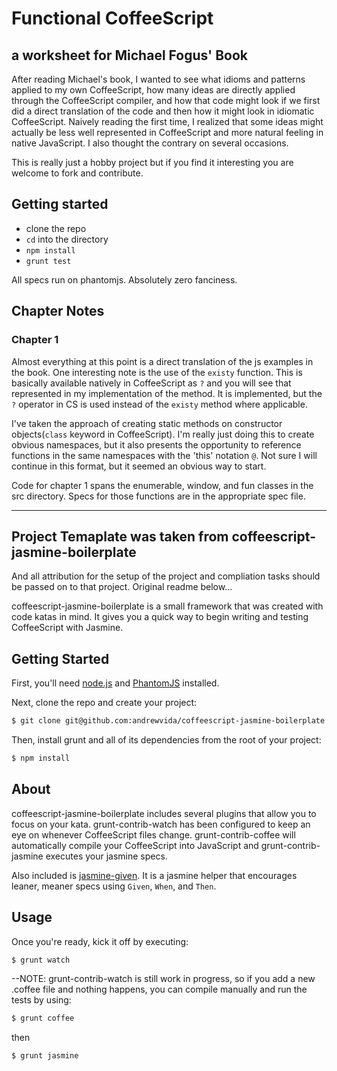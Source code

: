 # Functional CoffeeScript

## a worksheet for Michael Fogus' Book

After reading Michael's book, I wanted to see what idioms and patterns
applied to my own CoffeeScript, how many ideas are directly applied
through the CoffeeScript compiler, and how that code might look if we
first did a direct translation of the code and then how it might look in
idiomatic CoffeeScript. Naively reading the first time, I realized that
some ideas might actually be less well represented in CoffeeScript and
more natural feeling in native JavaScript. I also thought the contrary
on several occasions. 

This is really just a hobby project but if you find it interesting you
are welcome to fork and contribute.

## Getting started

* clone the repo
* `cd` into the directory
* `npm install`
* `grunt test`

All specs run on phantomjs. Absolutely zero fanciness. 

## Chapter Notes

### Chapter 1

Almost everything at this point is a direct translation of the js
examples in the book. One interesting note is the use of the `existy`
function. This is basically available natively in CoffeeScript as `?`
and you will see that represented in my implementation of the method. It
is implemented, but the `?` operator in CS is used instead of the
`existy` method where applicable. 

I've taken the approach of creating static methods on constructor
objects(`class` keyword in CoffeeScript). I'm really just doing this to
create obvious namespaces, but it also presents the opportunity to
reference functions in the same namespaces with the 'this' notation `@`.
Not sure I will continue in this format, but it seemed an obvious way
to start.

Code for chapter 1 spans the enumerable, window, and fun classes in the
src directory. Specs for those functions are in the appropriate spec
file.

---

## Project Temaplate was taken from coffeescript-jasmine-boilerplate

And all attribution for the setup of the project and compliation tasks
should be passed on to that project. Original readme below...

coffeescript-jasmine-boilerplate is a small framework that was created with code katas in mind.  It gives you a quick way
to begin writing and testing CoffeeScript with Jasmine.

## Getting Started

First, you'll need [node.js](http://nodejs.org) and [PhantomJS](http://phantom.js) installed.

Next, clone the repo and create your project:

``` bash
$ git clone git@github.com:andrewvida/coffeescript-jasmine-boilerplate.git <your-project-name>
```

Then, install grunt and all of its dependencies from the root of your project:
``` bash
$ npm install
```

## About
coffeescript-jasmine-boilerplate includes several plugins that allow you to focus on your kata.  grunt-contrib-watch has been configured
to keep an eye on whenever CoffeeScript files change. grunt-contrib-coffee will automatically compile your CoffeeScript into JavaScript and grunt-contrib-jasmine
executes your jasmine specs.

Also included is [jasmine-given](https://github.com/searls/jasmine-given).  It is a jasmine helper that encourages leaner, meaner specs using `Given`, `When`, and `Then`.

## Usage

Once you're ready, kick it off by executing:

``` bash
$ grunt watch
```
--NOTE: grunt-contrib-watch is still work in progress, so if you add a new .coffee file and nothing happens, you can compile
manually and run the tests by using:

```bash
$ grunt coffee
```
then

```bash
$ grunt jasmine
```
